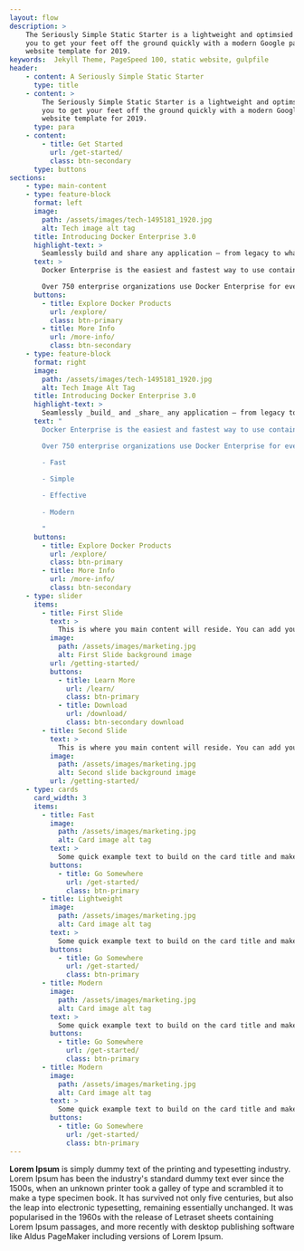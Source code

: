 ```yaml
---
layout: flow
description: >
    The Seriously Simple Static Starter is a lightweight and optimsied Jekyll theme. This theme allows
    you to get your feet off the ground quickly with a modern Google pagespeed 100 out-of-the-box
    website template for 2019.
keywords:  Jekyll Theme, PageSpeed 100, static website, gulpfile
header: 
    - content: A Seriously Simple Static Starter
      type: title
    - content: >
        The Seriously Simple Static Starter is a lightweight and optimsied Jekyll theme. This theme allows
        you to get your feet off the ground quickly with a modern Google pagespeed 100 out-of-the-box
        website template for 2019.
      type: para  
    - content:
        - title: Get Started
          url: /get-started/
          class: btn-secondary
      type: buttons
sections:
    - type: main-content
    - type: feature-block
      format: left
      image: 
        path: /assets/images/tech-1495181_1920.jpg
        alt: Tech image alt tag
      title: Introducing Docker Enterprise 3.0
      highlight-text: >
        Seamlessly build and share any application — from legacy to what comes next — and securely run them anywhere.
      text: >
        Docker Enterprise is the easiest and fastest way to use containers and [Kubernetes](https://www.docker.com/products/kubernetes) at scale and delivers the fastest time to production for modern applications, securely running them from hybrid cloud to the edge.

        Over 750 enterprise organizations use Docker Enterprise for everything from modernizing traditional applications to [microservices](https://www.docker.com/solutions/microservices)and data science.
      buttons:
        - title: Explore Docker Products
          url: /explore/
          class: btn-primary
        - title: More Info
          url: /more-info/
          class: btn-secondary
    - type: feature-block
      format: right
      image: 
        path: /assets/images/tech-1495181_1920.jpg
        alt: Tech Image Alt Tag
      title: Introducing Docker Enterprise 3.0
      highlight-text: >
        Seamlessly _build_ and _share_ any application — from legacy to what comes next — and securely run them anywhere.
      text: "
        Docker Enterprise is the easiest and fastest way to use containers and [Kubernetes](https://www.docker.com/products/kubernetes) at scale and delivers the fastest time to production for modern applications, securely running them from hybrid cloud to the edge.

        Over 750 enterprise organizations use Docker Enterprise for everything from modernizing traditional applications to [microservices](https://www.docker.com/solutions/microservices) and data science.

        - Fast

        - Simple
        
        - Effective
        
        - Modern

        "
      buttons:
        - title: Explore Docker Products
          url: /explore/
          class: btn-primary
        - title: More Info
          url: /more-info/
          class: btn-secondary
    - type: slider
      items:
        - title: First Slide
          text: >
            This is where you main content will reside. You can add your custom markdown or html content here.
          image: 
            path: /assets/images/marketing.jpg
            alt: First Slide background image
          url: /getting-started/
          buttons: 
            - title: Learn More
              url: /learn/
              class: btn-primary
            - title: Download
              url: /download/
              class: btn-secondary download
        - title: Second Slide
          text: >
            This is where you main content will reside. You can add your custom markdown or html content here.
          image: 
            path: /assets/images/marketing.jpg
            alt: Second slide background image
          url: /getting-started/
    - type: cards
      card_width: 3
      items: 
        - title: Fast
          image: 
            path: /assets/images/marketing.jpg
            alt: Card image alt tag
          text: >
            Some quick example text to build on the card title and make up the bulk of the card's content.
          buttons:
            - title: Go Somewhere
              url: /get-started/
              class: btn-primary
        - title: Lightweight
          image: 
            path: /assets/images/marketing.jpg
            alt: Card image alt tag
          text: >
            Some quick example text to build on the card title and make up the bulk of the card's content.
          buttons:
            - title: Go Somewhere
              url: /get-started/
              class: btn-primary
        - title: Modern
          image: 
            path: /assets/images/marketing.jpg
            alt: Card image alt tag
          text: >
            Some quick example text to build on the card title and make up the bulk of the card's content.
          buttons:
            - title: Go Somewhere
              url: /get-started/
              class: btn-primary
        - title: Modern
          image: 
            path: /assets/images/marketing.jpg
            alt: Card image alt tag
          text: >
            Some quick example text to build on the card title and make up the bulk of the card's content.
          buttons:
            - title: Go Somewhere
              url: /get-started/
              class: btn-primary
--- 
```


**Lorem Ipsum** is simply dummy text of the printing and typesetting industry. Lorem Ipsum has been the industry's standard dummy text ever since the 1500s, when an unknown printer took a galley of type and scrambled it to make a type specimen book. It has survived not only five centuries, but also the leap into electronic typesetting, remaining essentially unchanged. It was popularised in the 1960s with the release of Letraset sheets containing Lorem Ipsum passages, and more recently with desktop publishing software like Aldus PageMaker including versions of Lorem Ipsum.
